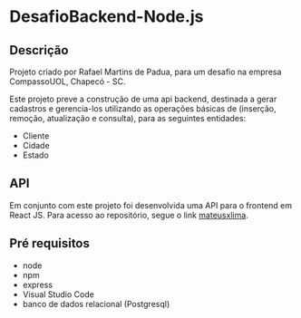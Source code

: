 # DesafioBackend-Node.js

## Descrição

Projeto criado por Rafael Martins de Padua, para um desafio na empresa CompassoUOL, Chapecó - SC.

Este projeto preve a construção de uma api backend, destinada a gerar cadastros e gerencia-los utilizando as operações básicas de (inserção, remoção, atualização e consulta), para as seguintes entidades:

* Cliente
* Cidade
* Estado

## API

Em conjunto com este projeto foi desenvolvida uma API para o frontend em React JS. Para acesso ao repositório, segue o link [mateusxlima](https://github.com/mateusxlima/Compacity).

## Pré requisitos

* node
* npm
* express
* Visual Studio Code
* banco de dados relacional (Postgresql)
